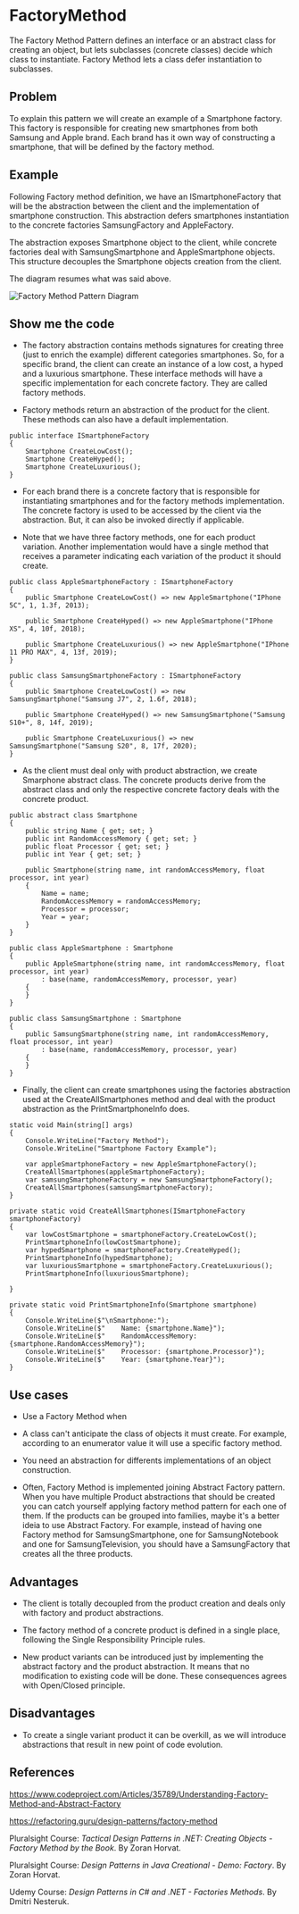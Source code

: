 # FactoryMethod

The Factory Method Pattern defines an interface or an abstract class for creating an object, but lets subclasses (concrete classes) decide which class to instantiate. Factory Method lets a class defer instantiation to subclasses.

## Problem

To explain this pattern we will create an example of a Smartphone factory. This factory is responsible for creating new smartphones from both Samsung and Apple brand. Each brand has it own way of constructing a smartphone, that will be defined by the factory method.

## Example

Following Factory method definition, we have an ISmartphoneFactory that will be the abstraction between the client and the implementation of smartphone construction. This abstraction defers smartphones instantiation to the concrete factories SamsungFactory and AppleFactory.

The abstraction exposes Smartphone object to the client, while concrete factories deal with SamsungSmartphone and AppleSmartphone objects. This structure decouples the Smartphone objects creation from the client.

The diagram resumes what was said above.

![Factory Method Pattern Diagram ](Images/SmartphoneFactory.png)

## Show me the code

 - The factory abstraction contains methods signatures for creating three (just to enrich the example) different categories smartphones. So, for a specific brand, the client can create an instance of a low cost, a hyped and a luxurious smartphone. These interface methods will have a specific implementation for each concrete factory. They are called factory methods.

 - Factory methods return an abstraction of the product for the client. These methods can also have a default implementation.

```
public interface ISmartphoneFactory
{
    Smartphone CreateLowCost();
    Smartphone CreateHyped();
    Smartphone CreateLuxurious();
}
```

 - For each brand there is a concrete factory that is responsible for instantiating smartphones and for the factory methods implementation. The concrete factory is used to be accessed by the client via the abstraction. But, it can also be invoked directly if applicable.

 - Note that we have three factory methods, one for each product variation. Another implementation would have a single method that receives a parameter indicating each variation of the product it should create.

```
public class AppleSmartphoneFactory : ISmartphoneFactory
{
    public Smartphone CreateLowCost() => new AppleSmartphone("IPhone 5C", 1, 1.3f, 2013);

    public Smartphone CreateHyped() => new AppleSmartphone("IPhone XS", 4, 10f, 2018);

    public Smartphone CreateLuxurious() => new AppleSmartphone("IPhone 11 PRO MAX", 4, 13f, 2019);
}
```
```
public class SamsungSmartphoneFactory : ISmartphoneFactory
{
    public Smartphone CreateLowCost() => new SamsungSmartphone("Samsung J7", 2, 1.6f, 2018);

    public Smartphone CreateHyped() => new SamsungSmartphone("Samsung S10+", 8, 14f, 2019);

    public Smartphone CreateLuxurious() => new SamsungSmartphone("Samsung S20", 8, 17f, 2020);
}
```

 - As the client must deal only with product abstraction, we create Smarphone abstract class. The concrete products derive from the abstract class and only the respective concrete factory deals with the concrete product.

```
public abstract class Smartphone
{
    public string Name { get; set; }
    public int RandomAccessMemory { get; set; }
    public float Processor { get; set; }
    public int Year { get; set; }

    public Smartphone(string name, int randomAccessMemory, float processor, int year)
    {
        Name = name;
        RandomAccessMemory = randomAccessMemory;
        Processor = processor;
        Year = year;
    }
}

public class AppleSmartphone : Smartphone
{
    public AppleSmartphone(string name, int randomAccessMemory, float processor, int year)
        : base(name, randomAccessMemory, processor, year)
    {
    }
}

public class SamsungSmartphone : Smartphone
{
    public SamsungSmartphone(string name, int randomAccessMemory, float processor, int year)
        : base(name, randomAccessMemory, processor, year)
    {
    }
}
```

 - Finally, the client can create smartphones using the factories abstraction used at the CreateAllSmartphones method and deal with the product abstraction as the PrintSmartphoneInfo does.

```
static void Main(string[] args)
{
    Console.WriteLine("Factory Method");
    Console.WriteLine("Smartphone Factory Example");

    var appleSmartphoneFactory = new AppleSmartphoneFactory();
    CreateAllSmartphones(appleSmartphoneFactory);
    var samsungSmartphoneFactory = new SamsungSmartphoneFactory();
    CreateAllSmartphones(samsungSmartphoneFactory);
}

private static void CreateAllSmartphones(ISmartphoneFactory smartphoneFactory)
{
    var lowCostSmartphone = smartphoneFactory.CreateLowCost();
    PrintSmartphoneInfo(lowCostSmartphone);
    var hypedSmartphone = smartphoneFactory.CreateHyped();
    PrintSmartphoneInfo(hypedSmartphone);
    var luxuriousSmartphone = smartphoneFactory.CreateLuxurious();
    PrintSmartphoneInfo(luxuriousSmartphone);

}

private static void PrintSmartphoneInfo(Smartphone smartphone)
{
    Console.WriteLine($"\nSmartphone:");
    Console.WriteLine($"    Name: {smartphone.Name}");
    Console.WriteLine($"    RandomAccessMemory: {smartphone.RandomAccessMemory}");
    Console.WriteLine($"    Processor: {smartphone.Processor}");
    Console.WriteLine($"    Year: {smartphone.Year}");
}
```

## Use cases

 - Use a Factory Method when

 - A class can't anticipate the class of objects it must create. For example, according to an enumerator value it will use a specific factory method.

 - You need an abstraction for differents implementations of an object construction.

 - Often, Factory Method is implemented joining Abstract Factory pattern. When you have multiple Product abstractions that should be created you can catch yourself applying factory method pattern for each one of them. If the products can be grouped into families, maybe it's a better ideia to use Abstract Factory. For example, instead of having one Factory method for SamsungSmartphone, one for SamsungNotebook and one for SamsungTelevision, you should have a SamsungFactory that creates all the three products.

## Advantages

- The client is totally decoupled from the product creation and deals only with factory and product abstractions.

- The factory method of a concrete product is defined in a single place, following the Single Responsibility Principle rules.

- New product variants can be introduced just by implementing the abstract factory and the product abstraction. It means that no modification to existing code will be done. These consequences agrees with Open/Closed principle.

## Disadvantages

- To create a single variant product it can be overkill, as we will introduce abstractions that result in new point of code evolution.

## References

https://www.codeproject.com/Articles/35789/Understanding-Factory-Method-and-Abstract-Factory

https://refactoring.guru/design-patterns/factory-method

Pluralsight Course: *Tactical Design Patterns in .NET: Creating Objects - Factory Method by the Book*. By Zoran Horvat.

Pluralsight Course: *Design Patterns in Java Creational - Demo: Factory*. By Zoran Horvat.

Udemy Course: *Design Patterns in C# and .NET - Factories Methods*. By Dmitri Nesteruk.